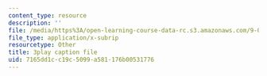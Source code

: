 ```yaml
---
content_type: resource
description: ''
file: /media/https%3A/open-learning-course-data-rc.s3.amazonaws.com/9-00sc-introduction-to-psychology-fall-2011/7165dd1cc19c5099a581176b00531776_syXplPKQb_o.vtt
file_type: application/x-subrip
resourcetype: Other
title: 3play caption file
uid: 7165dd1c-c19c-5099-a581-176b00531776
---
```

